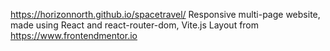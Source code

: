https://horizonnorth.github.io/spacetravel/
Responsive multi-page website, made using React and react-router-dom, Vite.js
Layout from https://www.frontendmentor.io 
